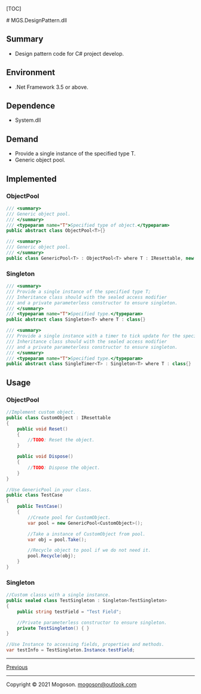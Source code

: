 [TOC]

﻿# MGS.DesignPattern.dll

## Summary

- Design pattern code for C# project develop.

## Environment

- .Net Framework 3.5 or above.

## Dependence

- System.dll

## Demand

- Provide a single instance of the specified type T.
- Generic object pool.

## Implemented

### ObjectPool

```C#
/// <summary>
/// Generic object pool.
/// </summary>
/// <typeparam name="T">Specified type of object.</typeparam>
public abstract class ObjectPool<T>{}

/// <summary>
/// Generic object pool.
/// </summary>
public class GenericPool<T> : ObjectPool<T> where T : IResettable, new()
```

### Singleton

```C#
/// <summary>
/// Provide a single instance of the specified type T;
/// Inheritance class should with the sealed access modifier
/// and a private parameterless constructor to ensure singleton.
/// </summary>
/// <typeparam name="T">Specified type.</typeparam>
public abstract class Singleton<T> where T : class{}

/// <summary>
/// Provide a single instance with a timer to tick update for the specified type T;
/// Inheritance class should with the sealed access modifier
/// and a private parameterless constructor to ensure singleton.
/// </summary>
/// <typeparam name="T">Specified type.</typeparam>
public abstract class SingleTimer<T> : Singleton<T> where T : class{}
```

## Usage

### ObjectPool

```C#
//Implement custom object.
public class CustomObject : IResettable
{
    public void Reset()
    {
        //TODO: Reset the object.
    }

    public void Dispose()
    {
        //TODO: Dispose the object.
    }
}

//Use GenericPool in your class.
public class TestCase
{
    public TestCase()
    {
        //Create pool for CustomObject.
        var pool = new GenericPool<CustomObject>();

        //Take a instance of CustomObject from pool.
        var obj = pool.Take();

        //Recycle object to pool if we do not need it.
        pool.Recycle(obj);
    }
}
```

### Singleton

```C#
//Custom classs with a single instance.
public sealed class TestSingleton : Singleton<TestSingleton>
{
    public string testField = "Test Field";

    //Private parameterless constructor to ensure singleton.
    private TestSingleton() { }
}

//Use Instance to accessing fields, properties and methods. 
var testInfo = TestSingleton.Instance.testField;
```

------

[Previous](../../README.md)

------

Copyright © 2021 Mogoson.	mogoson@outlook.com